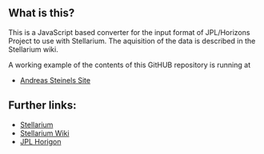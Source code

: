 ## What is this?

This is a JavaScript based converter for the input format of JPL/Horizons Project to use with Stellarium.
The aquisition of the data is described in the Stellarium wiki.

A working example of the contents of this GitHUB repository is running at
* [Andreas Steinels Site](http://projects.familie-steinel.de/stellarium-comet-jpl/)

## Further links:

* [Stellarium](http://www.stellarium.org/)
* [Stellarium Wiki](http://www.stellarium.org/wiki/index.php/JPL_HORIZONS)
* [JPL Horigon](http://ssd.jpl.nasa.gov/horizons.cgi)
